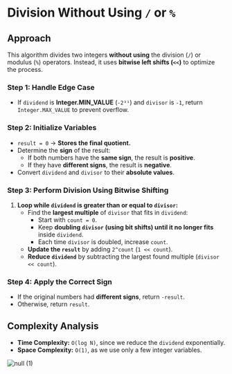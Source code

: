 # Division Without Using `/` or `%`

## **Approach**
This algorithm divides two integers **without using** the division (`/`) or modulus (`%`) operators. Instead, it uses **bitwise left shifts (`<<`)** to optimize the process.

### **Step 1: Handle Edge Case**
- If `dividend` is **Integer.MIN_VALUE** (`-2³¹`) and `divisor` is `-1`, return `Integer.MAX_VALUE` to prevent overflow.

### **Step 2: Initialize Variables**
- `result = 0` → **Stores the final quotient.**
- Determine the **sign** of the result:
  - If both numbers have the **same sign**, the result is **positive**.
  - If they have **different signs**, the result is **negative**.
- Convert `dividend` and `divisor` to their **absolute values**.

### **Step 3: Perform Division Using Bitwise Shifting**
1. **Loop while `dividend` is greater than or equal to `divisor`:**
   - Find the **largest multiple** of `divisor` that fits in `dividend`:
     - Start with `count = 0`.
     - Keep **doubling `divisor` (using bit shifts) until it no longer fits** inside `dividend`.
     - Each time `divisor` is doubled, increase `count`.
   - **Update the `result`** by adding `2^count` (`1 << count`).
   - **Reduce `dividend`** by subtracting the largest found multiple (`divisor << count`).

### **Step 4: Apply the Correct Sign**
- If the original numbers had **different signs**, return `-result`.
- Otherwise, return `result`.

## **Complexity Analysis**
- **Time Complexity:** `O(log N)`, since we reduce the `dividend` exponentially.
- **Space Complexity:** `O(1)`, as we use only a few integer variables.

![null (1)](https://github.com/user-attachments/assets/dbefaf72-fc47-41ef-94c8-3b20417f9162)
